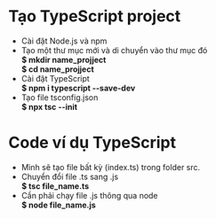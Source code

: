 # Tạo TypeScript project
- Cài đặt Node.js và npm
- Tạo một thư mục mới và di chuyển vào thư mục đó\
	**$ mkdir name_projject**\
	**$ cd name_projject**
- Cài đặt TypeScript\
	**$ npm i typescript --save-dev**
- Tạo file tsconfig.json\
	**$ npx tsc --init**
# Code ví dụ TypeScript
- Mình sẽ tạo file bất kỳ (index.ts) trong folder src.
- Chuyển đổi file .ts sang .js\
	**$ tsc file_name.ts**
- Cần phải chạy file .js thông qua node\
	**$ node  file_name.js**
